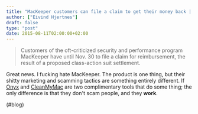 ```yaml
---
title: "MacKeeper customers can file a claim to get their money back | Macworld"
author: ["Eivind Hjertnes"]
draft: false
type: "post"
date: 2015-08-11T02:00:00+02:00
---
```


> Customers of the oft-criticized security and performance program
> MacKeeper have until Nov. 30 to file a claim for reimbursement, the
> result of a proposed class-action suit settlement.

Great news. I fucking hate MacKeeper. The product is one thing, but
their shitty marketing and scamming tactics are something entirely
different. If [Onyx](http://www.titanium.free.fr/index.html) and
[CleanMyMac](http://macpaw.com/cleanmymac) are two complimentary tools
that do some thing; the only difference is that they don't scam people,
and they **work**.

(#blog)
